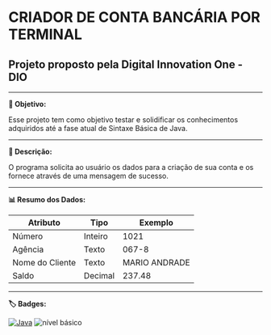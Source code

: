 # CRIADOR DE CONTA BANCÁRIA POR TERMINAL

## Projeto proposto pela Digital Innovation One - DIO

---

**🎯 Objetivo:**

Esse projeto tem como objetivo testar e solidificar os conhecimentos adquiridos até a fase atual de Sintaxe Básica de Java.

---

**💬 Descrição:**

O programa solicita ao usuário os dados para a criação de sua conta e os fornece através de uma mensagem de sucesso.

---

**📊 Resumo dos Dados:**

| Atributo       | Tipo     | Exemplo        |
| -------------- | -------- | -------------- |
| Número         | Inteiro  | 1021           |
| Agência        | Texto    | 067-8          |
| Nome do Cliente| Texto    | MARIO ANDRADE  |
| Saldo          | Decimal  | 237.48         |

---

**🏷️ Badges:**

[![Java](https://img.shields.io/badge/Java-ED8B00?style=for-the-badge&logo=openjdk&logoColor=white)]()
![nível básico](https://img.shields.io/badge/nivel-b%C3%A1sico-green)
